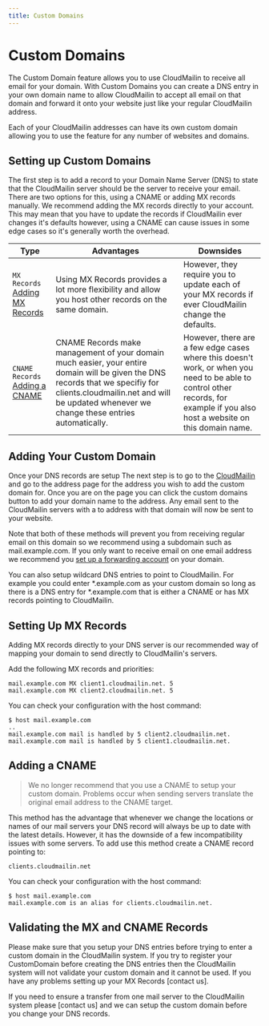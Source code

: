 ```yaml
---
title: Custom Domains
---
```


# Custom Domains

The Custom Domain feature allows you to use CloudMailin to receive all email for your domain. With Custom Domains you can create a DNS entry in your own domain name to allow CloudMailin to accept all email on that domain and forward it onto your website just like your regular CloudMailin address.

Each of your CloudMailin addresses can have its own custom domain allowing you to use the feature for any number of websites and domains.

## Setting up Custom Domains

The first step is to add a record to your Domain Name Server (DNS) to state that the CloudMailin server should be the server to receive your email. There are two options for this, using a CNAME or adding MX records manually. We recommend adding the MX records directly to your account. This may mean that you have to update the records if CloudMailin ever changes it's defaults however, using a CNAME can cause issues in some edge cases so it's generally worth the overhead.

| Type                                                     | Advantages                                                    | Downsides       |
|----------------------------------------------------------|---------------------------------------------------------------|-----------------|
| `MX Records` [Adding MX Records](#setting-up-mx-records) | Using MX Records provides a lot more flexibility and allow you host other records on the same domain. | However, they require you to update each of your MX records if ever CloudMailin change the defaults. |
| `CNAME Records` [Adding a CNAME](#adding-a-cname)        | CNAME Records make management of your domain much easier, your entire domain will be given the DNS records that we specifiy for clients.cloudmailin.net and will be updated whenever we change these entries automatically. | However, there are a few edge cases where this doesn't work, or when you need to be able to control other records, for example if you also host a website on this domain name. |

## Adding Your Custom Domain

Once your DNS records are setup The next step is to go to the [CloudMailin](https://www.cloudmailin.com) and go to the address page for the address you wish to add the custom domain for. Once you are on the page you can click the custom domains button to add your domain name to the address. Any email sent to the CloudMailin servers with a to address with that domain will now be sent to your website.

Note that both of these methods will prevent you from receiving regular email on this domain so we recommend using a subdomain such as mail.example.com. If you only want to receive email on one email address we recommend you [set up a forwarding account](/receiving_email/email_forwarding/) on your domain.

You can also setup wildcard DNS entries to point to CloudMailin. For example you could enter \*.example.com as your custom domain so long as there is a DNS entry for \*.example.com that is either a CNAME or has MX records pointing to CloudMailin.

## Setting Up MX Records
Adding MX records directly to your DNS server is our recommended way of mapping your domain to send directly to CloudMailin's servers.

Add the following MX records and priorities:

    mail.example.com MX client1.cloudmailin.net. 5
    mail.example.com MX client2.cloudmailin.net. 5

You can check your configuration with the host command:

    $ host mail.example.com
    ..
    mail.example.com mail is handled by 5 client2.cloudmailin.net.
    mail.example.com mail is handled by 5 client1.cloudmailin.net.

## Adding a CNAME

> We no longer recommend that you use a CNAME to setup your custom domain.
Problems occur when sending servers translate the original email address to the
CNAME target.

This method has the advantage that whenever we change the locations or names of our mail servers your DNS record will always be up to date with the latest details. However, it has the downside of a few incompatibility issues with some servers. To add use this method create a CNAME record pointing to:

    clients.cloudmailin.net

You can check your configuration with the host command:

    $ host mail.example.com
    mail.example.com is an alias for clients.cloudmailin.net.

## Validating the MX and CNAME Records

Please make sure that you setup your DNS entries before trying to enter a custom domain in the CloudMailin system. If you try to register your CustomDomain before creating the DNS entries then the CloudMailin system will not validate your custom domain and it cannot be used. If you have any problems setting up your MX Records [contact us].

If you need to ensure a transfer from one mail server to the CloudMailin system please [contact us] and we can setup the custom domain before you change your DNS records.
